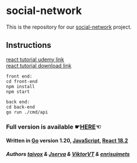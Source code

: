 # social-network

This is the repository for our [social-network](https://01.kood.tech/git/root/public/src/branch/master/subjects/social-network) project.

## Instructions

[react tutorial udemy link](https://www.udemy.com/course/working-with-react-and-go-golang/) <br>
[react tutorial download link](https://drive.google.com/drive/folders/1RDyiD7uP4kbUYZU4ZzNW7IueRY9IDalA?usp=share_link)

```
front end:
cd front-end
npm install
npm start

back end:
cd back-end
go run ./cmd/api
```

### Full version is available &#9755;[HERE](http://176.112.158.22:8090/)&#9756;

#### Written in [Go](https://go.dev/) version 1.20, [JavaScript](https://en.wikipedia.org/wiki/JavaScript), [React 18.2](https://react.dev/)

##### Authors [taivox](https://01.kood.tech/git/taivox) & [Jserva](https://01.kood.tech/git/Jserva) & [ViktorVT](https://01.kood.tech/git/ViktorVT) & [enrisuimets](https://01.kood.tech/git/enrisuimets)
